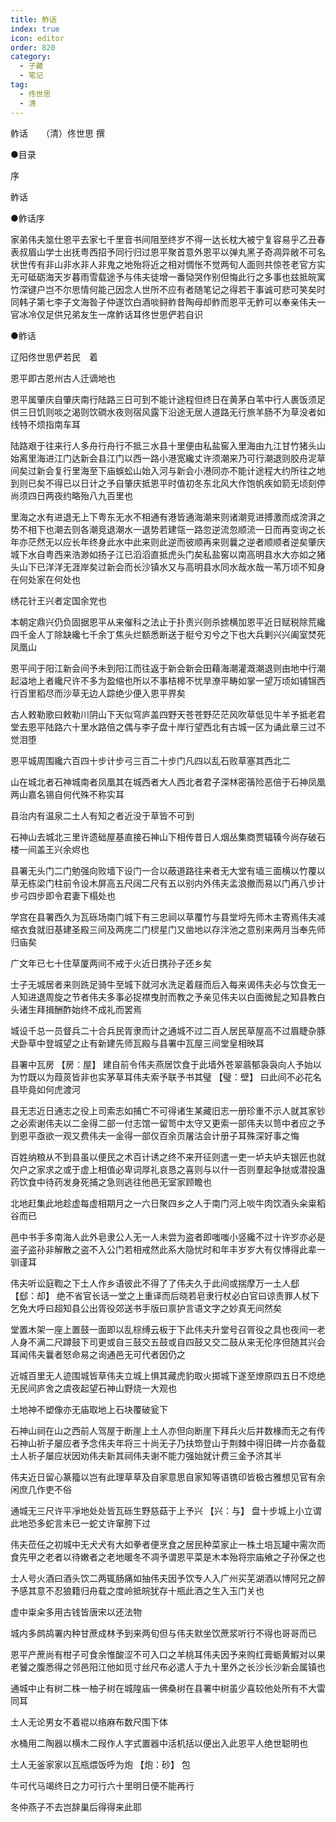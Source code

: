 ```yaml
---
title: 鲊话
index: true
icon: editor
order: 820
category:
  - 子藏
  - 笔记
tag:
  - 佟世思
  - 清
---
```


鲊话　　（清）佟世思 撰  

●目录  

序  

鲊话  

●鲊话序  

家弟伟夫筮仕恩平去家七千里音书间阻至终岁不得一达长枕大被宁复容易乎乙丑春表叔眉山学士出抚粤西招予同行归过恩平聚首意外恩平以弹丸黑子奇凋异敝不可名状世传有非山非水非人非鬼之地殆将近之相对惆怅不觉两旬人面则共惊苍老官方实无可砥砺海天岁暮雨雪载途予与伟夫徒增一番恸哭作别但悔此行之多事也兹抵皖寓竹深键户岂不尔思情何能己因念人世所不应有者随笔记之得若干事诚可悲可笑矣时同韩子第七李子文海昝子仲遂饮白酒啖鲟鲊昔陶母却鲊而恩平无鲊可以奉亲伟夫一官冰冷仅足供兄弟友生一席鲊话耳佟世思俨若自识  

●鲊话  

辽阳佟世思俨若民　着  

恩平即古恩州古人迁谪地也  

恩平属肇庆自肇庆南行陆路三日可到不能计途程但终日在黄茅白苇中行人裹饭须足供三日饥则啖之渴则饮磵水夜则宿风露下沿途无居人道路无行旅羊肠不为草没者如线特不烦指南车耳  

陆路艰于往来行人多舟行舟行不抵三水县十里便由私盐窖入里海由九江甘竹猪头山始离里海进江门达新会县江门以西一路小港宽纔丈许须潮来乃可行潮退则胶舟泥草间矣过新会复行里海至下庙蜈蚣山始入河与新会小港同亦不能计途程大约所往之地到则已矣不得已以日计之予自肇庆抵恩平时值初冬东北风大作饱帆疾如箭无顷刻停尚须四日两夜约略殆八九百里也  

里海之水有进退无上下粤东无水不相通有港皆通海潮来则诸潮竞进搏激而成滂湃之势不相下也潮去则各潮竞退潮水一退势若建瓴一路忽逆流忽顺流一日而再变询之长年亦茫然无以应长年终身此水中此来则此逆而彼顺再来则曩之逆者顺顺者逆矣肇庆城下水自粤西来浩渺如扬子江已滔滔直抵虎头门矣私盐窖以南高明县水大亦如之猪头山下已洋洋无涯岸矣过新会而长沙镇水又与高明县水同水哉水哉一苇万顷不知身在何处家在何处也  

绣花针王兴者定国余党也  

本朝定鼎兴仍负固据恩平从来催科之法止于扑责兴则杀掳横加恩平近日赋税除荒纔四千金人丁除缺纔七千余丁焦头烂额悉断送于梃兮刃兮之下也大兵剿兴兴阖室焚死凤凰山  

恩平间于阳江新会间予未到阳江而往返于新会新会田藉海潮灌溉潮退则由地中行潮起溢地上者纔尺许不多为盈缩也所以不事桔槔不忧旱潦平畴如掌一望万顷如铺锦西行百里稻尽而沙草无边人踪绝少便入恩平界矣  

古人敕勒歌曰敕勒川阴山下天似穹庐盖四野天苍苍野茫茫风吹草低见牛羊予抵老君堂去恩平陆路六十里水路倍之偶与李子盘十岸行望西北有古城一区为诵此章三过不觉泪堕  

恩平城周围纔六百四十步计步弓三百二十步门凡四以乱石败草塞其西北二  

山在城北者石神城南者凤凰其在城西者大人西北者君子深林密篟险恶倍于石神凤凰两山嘉名锡自何代殊不称实耳  

县治内有温泉二土人有知之者近没于草皆不可到  

石神山去城北三里许遗础屋基直接石神山下相传昔日人烟丛集商贾辐辏今尚存破石楼一间盖王兴余烬也  

县署无头门二门勉强向败墙下设门一合以蔽道路往来者无大堂有墙三面横以竹覆以草无栋梁门柱前令设木屏高五尺阔二尺有五以别内外伟夫孟浪撤而易以门再八步计步弓四步即令君妻下榻处也  

学宫在县署西久为瓦砾场南门城下有三忠祠以草覆竹与县堂埒先师木主寄焉伟夫减缩衣食就旧基建圣殿三间及两庑二门棂星门又凿地以存泮池之意别来两月当奉先师归庙矣  

广文年已七十住草厦两间不戒于火近日携孙子还乡矣  

士子无城居者来则跣足骑牛至城下就河水洗足着屐而后入每来谒伟夫必与饮食无一人知进退周旋之节者伟夫多事必捉襟曳肘而教之予亲见伟夫以白面微髭之知县教白头诸生拜揖酬酢始终不成礼而罢焉  

城设千总一员督兵二十合兵民胥隶而计之通城不过二百人居民草屋高不过眉睫杂豚犬卧草中登城望之止有新建先师瓦殿与县署中瓦屋三间堂皇相映耳  

县署中瓦房 【房：屋】 建自前令伟夫燕居饮食于此墙外苍翠蓊郁袅袅向人予始以为竹既以为葭菼皆非也实茅草耳伟夫索予联予书其璧 【璧：壁】 曰此间不必花名县毕竟如何虎渡河  

县无志近日通志之役上司索志如捕亡不可得诸生某藏旧志一册珍重不示人就其家钞之必索谢伟夫以二金得二部一付志馆一留笥中太守又更索一部伟夫以笥中者应之予到恩平亟欲一观又费伟夫一金得一部仅百余页屠沽会计册子耳殊深好事之悔  

百姓纳粮从不到县虽以便民之术百计诱之终不来开征则遣一吏一垆夫垆夫银匠也就欠户之家求之或于虚上相值必卑词厚礼哀恳之喜则与以什一否则羣起争挞或潜投蛊药饮食中待药发身死捕之急则逃往他邑无室家顾瞻也  

北地赶集此地趁虚每虚相期月之一六日聚四乡之人于南门河上啖牛肉饮酒头籴粜稻谷而已  

邑中书手多南海人此外皂隶公人无一人未尝为盗者即嗤嗤小竖纔不过十许岁亦必是盗子盗孙非解散之盗不入公门若相戒然此系大隐忧时和年丰岁岁大有仅博得此辈一驯谨耳  

伟夫听讼庭鞫之下土人作乡语彼此不得了了伟夫久于此间或揣摩万一土人郄 【郄：却】 绝不省官长话一堂之上重译而后晓若皂隶行杖必白官曰谅责罪人杖下乞免大呼曰超知县公出胥役郊送书手版曰禀护言语文字之妙真无间然矣  

堂置木架一座上置鼓一面即以乱棕缚云板于下此伟夫升堂号召胥役之具也夜间一老人身不满二尺蹲鼓下司更或自三鼓交五鼓或自四鼓又交二鼓从来无伦序但随其兴会耳闻伟夫曩者怒命易之询通邑无可代者因仍之  

近城百里无人迹围城皆草伟夫立城上惧其藏虎豹取火掷城下遂至燎原四五日不熄绝无民间庐舍之虞夜起望石神山野烧一大观也  

土地神不塑像亦无庙取地上石块覆破瓮下  

石神山祠在山之西前人驾屋于断崖上土人亦但向断崖下拜兵火后并数椽而无之有传石神山祈子屡应者予念伟夫年将三十尚无子乃扶笻登山于荆棘中得旧碑一片亦备载土人祈子屡应状因劝伟夫新其祠伟夫谢不能力强始就计费三金予济其半  

伟夫近日留心篆籀以岂有此理草草及自家意思自家知等语镌印皆极古雅想见官有余闲庶几作吏不俗  

通城无三尺许平凈地处处皆瓦砾生野慈菇于上予兴 【兴：与】 盘十步城上小立谓此地恐多蛇言未已一蛇丈许窜胯下过  

伟夫莅任之初城中无犬犬有大如拳者便烹食之居民种菜家止一株土培瓦罐中需次而食先甲之老者以待嫩者之老地暖冬不凋予谓恩平菜是木本殆将宗庙飨之子孙保之也  

士人号火酒曰酒头饮二两辄肠痛如抽伟夫因予饮专人入广州买芜湖酒以博阿兄之醉予感其意不忍狼籍归舟载之度岭抵皖犹存十瓶此酒之生入玉门关也  

虚中粜籴多用古钱皆唐宋以还法物  

城内多鹧鸪署内种甘蔗成林予到来两旬但与伟夫默坐饮蔗浆听行不得也哥哥而已  

恩平产蔗尚有柑子可食余惟酸涩不可入口之羊桃耳伟夫因予来购红膏蛎黄鰕对以果老饕之腹悉得之邻邑阳江他如觅寸丝尺布必遣人于九十里外之长沙长沙新会属镇也  

通城中止有树二株一柚子树在城隍庙一佛桑树在县署中树虽少喜较他处所有不大雷同耳  

土人无论男女不着裩以络麻布数尺围下体  

水桶用二陶器以横木二叚作人字式置器中活机括以便出入此恩平人绝世聪明也  

土人无釜家家以瓦瓶煨饭呼为炮 【炮：砂】 包  

牛可代马竭终日之力可行六十里明日便不能再行  

冬仲燕子不去岂辞巢后得得来此耶  
